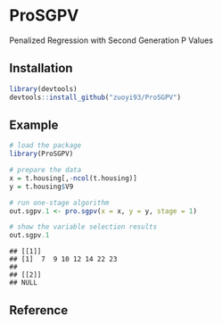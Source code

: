 ProSGPV
========
Penalized Regression with Second Generation P Values

## Installation

``` r
library(devtools)
devtools::install_github("zuoyi93/ProSGPV")
```

## Example


``` r
# load the package
library(ProSGPV)

# prepare the data
x = t.housing[,-ncol(t.housing)]
y = t.housing$V9

# run one-stage algorithm
out.sgpv.1 <- pro.sgpv(x = x, y = y, stage = 1)

# show the variable selection results
out.sgpv.1
```

    ## [[1]]
    ## [1]  7  9 10 12 14 22 23
    ## 
    ## [[2]]
    ## NULL

## Reference


